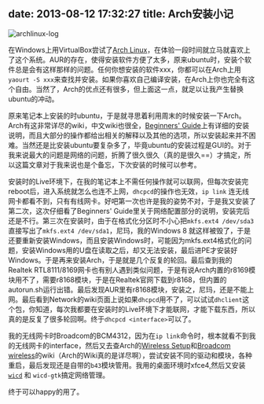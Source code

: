 date: 2013-08-12 17:32:27
title: Arch安装小记
---

![archlinux-log](http://7fva40.com1.z0.glb.clouddn.com/archlinux-logo.png)

在Windows上用VirtualBox尝试了[Arch Linux][arch]，在体验一段时间就立马就喜欢上了这个系统。AUR的存在，使得安装软件方便了太多，原来ubuntu时，安装个软件总是会有这样那样的问题。任何你想安装的软件xxx，你都可以在Arch上用`yaourt -S xxx`来查找并安装。如果你喜欢自己编译安装，在Arch上你也完全有这个自由。当然了，Arch的优点还有很多，但上面这一点，就足以让我产生替换ubuntu的冲动。

原来笔记本上安装的时ubuntu，于是就寻思着利用周末的时候安装一下Arch。Arch有这非常详尽的wiki，中文wiki也很全，[Beginners' Guide][beginners_guide]上有详细的安装说明，而且大部分的操作都给出相关的解释以及其他的选项，所以安装起来并不困难。当然还是比安装ubuntu要复杂多了，毕竟ubuntu的安装过程是GUI的。对于我来说最大的问题是网络的问题，折腾了很久很久（真的是很久==）才搞定，所以这篇文章对于我来说也是个备忘，下次安装的时候可以参考。

<!--more-->

安装时的Live环境下，在我的笔记本上不需任何操作就可以联网，但每次安装完reboot后，进入系统就怎么也连不上网，`dhcpcd`的操作也无效，`ip link` 连无线网卡都看不到，只有有线网卡。好吧第一次也许是我的姿势不对，于是我又安装了第二次，这次仔细看了Beginners' Guide里关于网络配置部分的说明，安装完后还是不行。第三次在安装时，由于在格式化分区时不小心把`mkfs.ext4 /dev/sda3`直接写出了`mkfs.ext4 /dev/sda1`，尼玛，我的Windows 8 就这样被毁了，于是还要重新安装Windows，而且安装Windows时，可能因为mkfs.ext4格式化的问题，安装Windows用的U盘在读取之后，却又无法安装，最后进PE才安装好Windows。于是再来安装Arch，于是就是几个反复的轮回。最后查到我的Realtek RTL8111/8169网卡也有别人遇到类似问题，于是有说Arch内置的r8169模块用不了，需要r8168模块，于是在Realtek官网下载到r8168，但内置的autorun.sh运行出错。最后发现AUR里有r8168模块，安装之，尼玛，还是不能上网。最后看到Network的wiki页面上说如果`dhcpcd`用不了，可以试试`dhclient`这个包，你知道，每次我都要在安装时的Live环境下才能联网，才能下载东西，所以真的是反复了很多轮回啊。终于`dhcpcd <interface>`可以了。

我的无线网卡时Broadcom的BCM4312，因为在`ip link`命令时，根本就看不到我的无线网卡的interface，然后又去查Arch的[Wireless Setup][wirless_setup]和[Broadcom wireless]的wiki（Arch的Wiki真的是详尽啊），尝试安装不同的驱动和模块，各种重启，最后发现还是自带的`b43`模块管用。我用的桌面环境时xfce4,然后又安装[`wicd`](https://wiki.archlinux.org/index.php/Wicd_(%E7%AE%80%E4%BD%93%E4%B8%AD%E6%96%87)) 和 `wicd-gtk`搞定网络管理。

终于可以happy的用了。

[arch]: https://www.archlinux.org/
[wirless_setup]: https://wiki.archlinux.org/index.php/Wireless_Setup_(%E7%AE%80%E4%BD%93%E4%B8%AD%E6%96%87)
[Broadcom wireless]: https://wiki.archlinux.org/index.php/Broadcom_wireless
[beginners_guide]: https://wiki.archlinux.org/index.php/Beginners'_Guide_(%E7%AE%80%E4%BD%93%E4%B8%AD%E6%96%87)